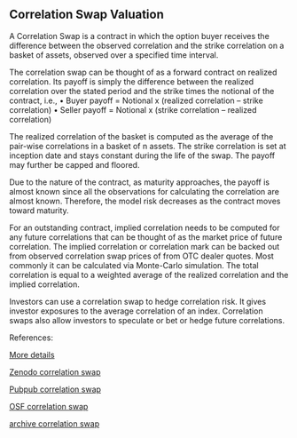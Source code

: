 ## Correlation Swap Valuation
   
A Correlation Swap is a contract in which the option buyer receives the difference between the observed correlation and the strike correlation on a basket of assets, observed over a specified time interval. 

The correlation swap can be thought of as a forward contract on realized correlation. Its payoff is simply the difference between the realized correlation over the stated period and the strike times the notional of the contract, i.e.,
•	Buyer payoff = Notional x (realized correlation – strike correlation)
•	Seller payoff = Notional x (strike correlation – realized correlation)

The realized correlation of the basket is computed as the average of the   pair-wise correlations in a basket of n assets.  The strike correlation is set at inception date and stays constant during the life of the swap. The payoff may further be capped and floored.

Due to the nature of the contract, as maturity approaches, the payoff is almost known since all the observations for calculating the correlation are almost known. Therefore, the model risk decreases as the contract moves toward maturity.

For an outstanding contract, implied correlation needs to be computed for any future correlations that can be thought of as the market price of future correlation. The implied correlation or correlation mark can be backed out from observed correlation swap prices of from OTC dealer quotes. Most commonly it can be calculated via Monte-Carlo simulation. The total correlation is equal to a weighted average of the realized correlation and the implied correlation.

Investors can use a correlation swap to hedge correlation risk. It gives investor exposures to the average correlation of an index. Correlation swaps also allow investors to speculate or bet or hedge future correlations.



References:
   
[More details](./EqCorrelationSwap-26.pdf)   
   
[Zenodo correlation swap](https://zenodo.org/record/5759799/files/Zenodo-EqCorrelationSwap.pdf)
   
[Pubpub correlation swap](https://david.pubpub.org/pub/7xhp22bd/release/1)
   
[OSF correlation swap](https://osf.io/uwy25/download)

[archive correlation swap](https://ia803401.us.archive.org/11/items/eq-correlation-swap-26/EqCorrelationSwap-archive.pdf)  